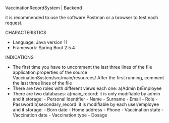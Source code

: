 VaccinationRecordSystem | Backend

it is recommended to use the software Postman or a browser to test each request.

CHARACTERISTICS
- Language: Java version 11
- Framework: Spring Boot 2.5.4

INDICATIONS
- The first time you have to uncomment the last three lines of the file application.properties of the source VaccinationSystem/src/main/resources/
  After the first running, comment the last three lines of the file
- There are two roles with different views each one: 
						a)Admin 
						b)Employee
- There are two databases: a)main_record: it is only modifiable by admin and it storage: 
											- Personal Identifier
						      					- Name
						      					- Surname
						      					- Email
					    	      					- Role
						      					- Password
			   b)secondary_record: it is modifiable by each user/employee and it storage:
											- Born date
											- Home address
											- Phone
											- Vaccination state
											- Vaccination date
											- Vaccination type
											- Dosage


